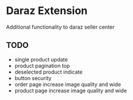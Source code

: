 # Daraz Extension
Additional functionality to daraz seller center

## TODO
- single product update
- product pagination top 
- deselected product indicate
- button security
- order page increase image quality and wide
- product page increase image quality and wide
